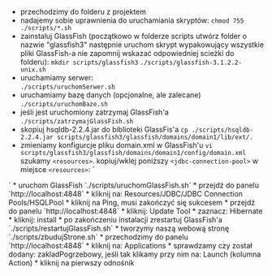 * przechodzimy do folderu z projektem 
* nadajemy sobie uprawnienia do uruchamiania skryptów:
	`chmod 755 ./scripts/*.sh` 
* zainstaluj GlassFish (początkowo w folderze scripts utwórz folder o nazwie "glassfish3" następnie uruchom skrypt wypakowujący wszystkie pliki GlassFish-a nie zapomnij wskazać odpowiedniej scieżki do folderu):
	 `mkdir scripts/glassfish3`
	`./scripts/glassfish-3.1.2.2-unix.sh`
* uruchamiamy serwer:  
	`./scripts/uruchomSerwer.sh`
* uruchamiamy bazę danych (opcjonalne, ale zalecane) 
	`./scripts/uruchomBaze.sh`
* jeśli jest uruchomiony zatrzymaj GlassFish'a
	`./scripts/zatrzymajGlassFish.sh` 
* skopiuj hsqldb-2.2.4.jar do biblioteki GlassFis'a
	`cp ./scripts/hsqldb-2.2.4.jar scripts/glassfish3/glassfish/domains/domain1/lib/ext/.`
* zmieniamy konfigurcje pliku domain.xml w GlassFish'u
	`vi scripts/glassfish3/glassfish/domains/domain1/config/domain.xml`
szukamy `<resources>`. kopiuj/wklej poniższy `<jdbc-connection-pool>` w miejsce `<resources>`:
	`<jdbc-connection-pool driver-classname="" datasource-	classname="org.hsqldb.jdbc.JDBCDataSource"
res-type="javax.sql.DataSource" description="" name="HSQLPool" ping="true">
<property name="DatabaseName" value="jdbc:hsqldb:hsql://localhost/workdb"></property>
<property name="User" value="SA"></property>
<property name="Password" value=""></property>
<property name="connectionAttributes" value=";ifexists=true"></property>
</jdbc-connection-pool>
<jdbc-resource pool-name="HSQLPool" description="DataSource for demo apps with HSQLDB"
jndi-name="jdbc/demoapps"></jdbc-resource>`
* uruchom GlassFish
	`./scripts/uruchomGlassFish.sh`
* przejdź do panelu `http://localhost:4848` 
* kliknij na: Resources/JDBC/JDBC Connection Pools/HSQLPool
* kliknij na Ping, musi zakończyć się sukcesem
* przejdź do panelu `http://localhost:4848` 
* kliknij: Update Tool
* zaznacz: Hibernate
* kliknij: install
* po zakończeniu instalacji zrestartuj GlassFish'a
	`./scripts/restartujGlassFish.sh`
* tworzymy naszą webową stronę
	`./scripts/zbudujStrone.sh`
* przechodzimy do panelu `http://localhost:4848` 
* kliknij na: Applications
* sprawdzamy czy został dodany: zakladPogrzebowy, jeśli tak klikamy przy nim na: Launch (kolumna Action)
* kliknij na pierwszy odnośnik
